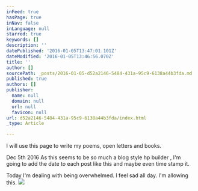 ```yaml
---
inFeed: true
hasPage: true
inNav: false
inLanguage: null
starred: true
keywords: []
description: ''
datePublished: '2016-01-05T13:47:01.101Z'
dateModified: '2016-01-05T13:46:56.070Z'
title: ''
author: []
sourcePath: _posts/2016-01-05-d52a2146-5484-431a-95c9-6138a44b3fda.md
published: true
authors: []
publisher:
  name: null
  domain: null
  url: null
  favicon: null
url: d52a2146-5484-431a-95c9-6138a44b3fda/index.html
_type: Article

---
```

I will use this page to write my poems, open letters and books.

Dec 5th 2016 As this seems to be so much a blog style hp builder , I'm going to add the date to each post like this and maybe even time stamp it.

Today I'm dealing with being overwhelmed. I feel sad all day. I'm allowing this. ![](https://the-grid-user-content.s3-us-west-2.amazonaws.com/d2e2cfa1-ad94-4bc7-ac27-4ab80c3879b3.JPG)